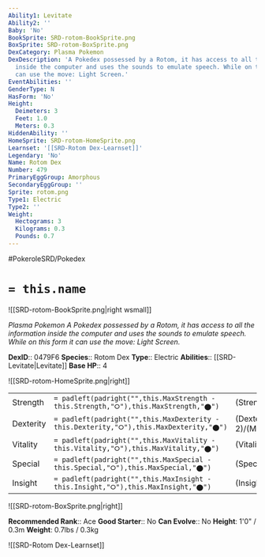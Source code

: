 ```yaml
---
Ability1: Levitate
Ability2: ''
Baby: 'No'
BookSprite: SRD-rotom-BookSprite.png
BoxSprite: SRD-rotom-BoxSprite.png
DexCategory: Plasma Pokemon
DexDescription: 'A Pokedex possessed by a Rotom, it has access to all the information
  inside the computer and uses the sounds to emulate speech. While on this form it
  can use the move: Light Screen.'
EventAbilities: ''
GenderType: N
HasForm: 'No'
Height:
  Deimeters: 3
  Feet: 1.0
  Meters: 0.3
HiddenAbility: ''
HomeSprite: SRD-rotom-HomeSprite.png
Learnset: '[[SRD-Rotom Dex-Learnset]]'
Legendary: 'No'
Name: Rotom Dex
Number: 479
PrimaryEggGroup: Amorphous
SecondaryEggGroup: ''
Sprite: rotom.png
Type1: Electric
Type2: ''
Weight:
  Hectograms: 3
  Kilograms: 0.3
  Pounds: 0.7
---
```


#PokeroleSRD/Pokedex

# `= this.name`

![[SRD-rotom-BookSprite.png|right wsmall]]

*Plasma Pokemon*
*A Pokedex possessed by a Rotom, it has access to all the information inside the computer and uses the sounds to emulate speech. While on this form it can use the move: Light Screen.*

**DexID**:: 0479F6
**Species**:: Rotom Dex
**Type**:: Electric
**Abilities**:: [[SRD-Levitate|Levitate]]
**Base HP**:: 4

![[SRD-rotom-HomeSprite.png|right]]

|           |                                                                                        |                                          |
| --------- | -------------------------------------------------------------------------------------- | ---------------------------------------- |
| Strength  | `= padleft(padright("",this.MaxStrength - this.Strength,"⭘"),this.MaxStrength,"⬤")`    | (Strength::2)/(MaxStrength::4)   |
| Dexterity | `= padleft(padright("",this.MaxDexterity - this.Dexterity,"⭘"),this.MaxDexterity,"⬤")` | (Dexterity:: 2)/(MaxDexterity::5) |
| Vitality  | `= padleft(padright("",this.MaxVitality - this.Vitality,"⭘"),this.MaxVitality,"⬤")`    | (Vitality::3)/(MaxVitality::6)   |
| Special   | `= padleft(padright("",this.MaxSpecial - this.Special,"⭘"),this.MaxSpecial,"⬤")`       | (Special::3)/(MaxSpecial::6)     |
| Insight   | `= padleft(padright("",this.MaxInsight - this.Insight,"⭘"),this.MaxInsight,"⬤")`       | (Insight::3)/(MaxInsight::6)     |

![[SRD-rotom-BoxSprite.png|right]]

**Recommended Rank**:: Ace
**Good Starter**:: No
**Can Evolve**:: No
**Height**: 1'0" / 0.3m
**Weight**: 0.7lbs / 0.3kg

![[SRD-Rotom Dex-Learnset]]